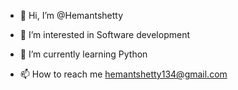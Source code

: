 - 👋 Hi, I’m @Hemantshetty
- 👀 I’m interested in Software development
- 🌱 I’m currently learning Python

- 📫 How to reach me hemantshetty134@gmail.com

<!---
Hemantshetty/Hemantshetty is a ✨ special ✨ repository because its `README.md` (this file) appears on your GitHub profile.
You can click the Preview link to take a look at your changes.
--->
